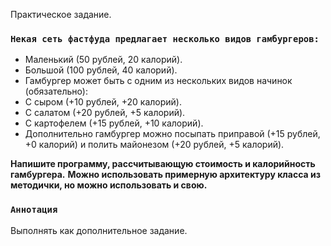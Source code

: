 Практическое задание.


### `Некая сеть фастфуда предлагает несколько видов гамбургеров:`

- Маленький (50 рублей, 20 калорий).
- Большой (100 рублей, 40 калорий).
- Гамбургер может быть с одним из нескольких видов начинок (обязательно):
- С сыром (+10 рублей, +20 калорий).
- С салатом (+20 рублей, +5 калорий).
- С картофелем (+15 рублей, +10 калорий). 
- Дополнительно гамбургер можно посыпать приправой (+15 рублей, +0 калорий)
и полить майонезом (+20 рублей, +5 калорий). 

**Напишите программу, рассчитывающую стоимость и калорийность гамбургера.** 
**Можно использовать примерную архитектуру класса из методички, но можно использовать и свою.**


### `Аннотация`

Выполнять как дополнительное задание.

